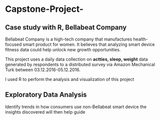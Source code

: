 # Capstone-Project-
## Case study with R,  Bellabeat Company 
Bellabeat Company is a high-tech company that manufactures health-focused smart product for women. It believes that analyzing smart device fitness data could help unlock new growth opportunities.

This project uses a daily data collection on **actties, sleep, weight** data generated by respondents to a distributed survey via Amazon Mechanical Turk between 03.12.2016-05.12.2016. 

I used R to perform the analysis and visualization of this project

## Exploratory Data Analysis
Identify trends in how consumers use non-Bellabeat smart device the insights discovered will then help guide
